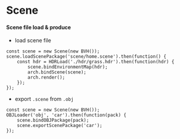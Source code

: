 Scene
=====

#### Scene file load & produce
- load scene file   
```
const scene = new Scene(new BVH());
scene.loadScenePackage('scene/home.scene').then(function() {
    const hdr = HDRLoad('./hdr/grass.hdr').then(function(hdr) {
        scene.bindEnvironmentMap(hdr);
        arch.bindScene(scene);
        arch.render();
    });
});
```

- export `.scene` from `.obj`   
```
const scene = new Scene(new BVH());
OBJLoader('obj', 'car').then(function(pack) {
    scene.bindOBJPackage(pack);
    scene.exportScenePackage('car');
});
```